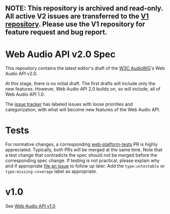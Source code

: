 ## NOTE: This repository is archived and read-only. All active V2 issues are transferred to the [V1 repository](https://github.com/WebAudio/web-audio-api). Please use the V1 repository for feature request and bug report.

# Web Audio API v2.0 Spec


This repository contains the latest editor's draft of the [W3C AudioWG](https://www.w3.org/2011/audio/)'s Web Audio API v2.0.

At this stage, there is no initial draft. The first drafts will include only the new features. 
However, Web Audio API 2.0 builds on, so will include, all of Web Audio API 1.0.

The [issue tracker](https://github.com/WebAudio/web-audio-api-v2/issues) has labeled issues with loose priorities and categorization, with what will become new features of the Web Audio API.

# Tests

For normative changes, a corresponding
[web-platform-tests](https://github.com/web-platform-tests/wpt) PR is highly appreciated. Typically,
both PRs will be merged at the same time. Note that a test change that contradicts the spec should
not be merged before the corresponding spec change. If testing is not practical, please explain why
and if appropriate [file an issue](https://github.com/web-platform-tests/wpt/issues/new) to follow
up later. Add the `type:untestable` or `type:missing-coverage` label as appropriate.

# v1.0

See [Web Audio API v1.0](https://github.com/WebAudio/web-audio-api)
